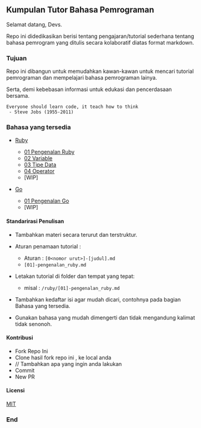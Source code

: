## Kumpulan Tutor Bahasa Pemrograman

Selamat datang, Devs.

Repo ini didedikasikan berisi tentang pengajaran/tutorial sederhana tentang bahasa pemrogram yang ditulis secara kolaboratif diatas format markdown.

### Tujuan 
Repo ini dibangun untuk memudahkan kawan-kawan untuk mencari tutorial pemrograman dan mempelajari bahasa pemrograman lainya.

Serta, demi kebebasan informasi untuk edukasi dan pencerdasaan bersama.
```
Everyone should learn code, it teach how to think
 - Steve Jobs (1955-2011)
```

### Bahasa yang tersedia

- [Ruby](./ruby)
	- [01 Pengenalan Ruby](./ruby/[01]-pengenalan_ruby.md)
	- [02 Variable](./ruby/[02]-variable.md)
	- [03 Tipe Data](./ruby/[03]-tipe_data.md)
	- [04 Operator](./ruby/[04]-operator.md)
	- [WIP]

- [Go](./go)
	- [01 Pengenalan Go](./go/[01]-pengenalan_go.md)
	- [WIP] 

#### Standarirasi Penulisan

- Tambahkan materi secara terurut dan terstruktur.

-  Aturan penamaan tutorial : 
	- Aturan : `[0<nomor urut>]-[judul].md`
	- `[01]-pengenalan_ruby.md`

- Letakan tutorial di folder dan tempat yang tepat:
	- misal : `/ruby/[01]-pengenalan_ruby.md`
	
- Tambahkan kedaftar isi agar mudah dicari, contohnya pada bagian Bahasa yang tersedia.

- Gunakan bahasa yang mudah dimengerti dan tidak mengandung kalimat tidak senonoh.


#### Kontribusi

- Fork Repo Ini
- Clone hasil fork repo ini , ke local anda
- // Tambahkan apa yang ingin anda lakukan
- Commit
- New PR

#### Licensi

[MIT](./LICENSE)

### End
